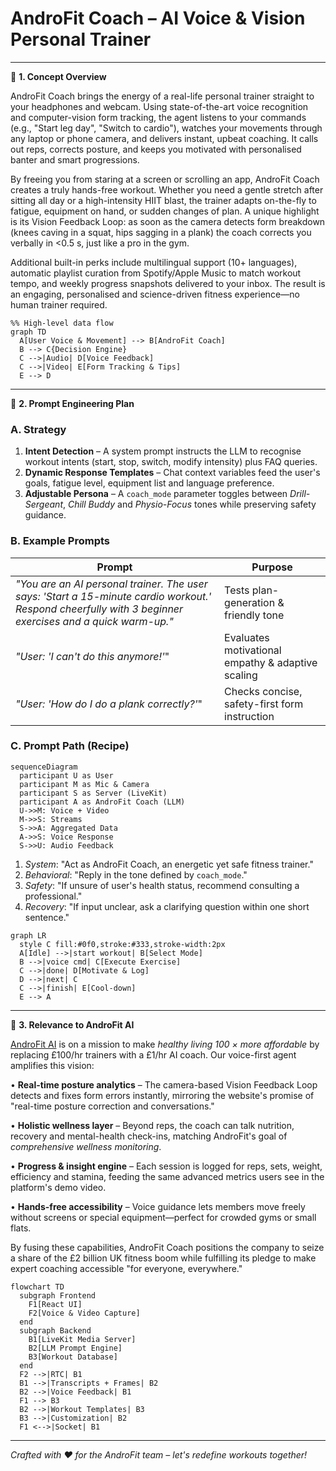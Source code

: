 # AndroFit Coach – AI Voice & Vision Personal Trainer

---

🔹 **1. Concept Overview**

AndroFit Coach brings the energy of a real-life personal trainer straight to your headphones and webcam. Using state-of-the-art voice recognition and computer-vision form tracking, the agent listens to your commands (e.g., "Start leg day", "Switch to cardio"), watches your movements through any laptop or phone camera, and delivers instant, upbeat coaching. It calls out reps, corrects posture, and keeps you motivated with personalised banter and smart progressions.

By freeing you from staring at a screen or scrolling an app, AndroFit Coach creates a truly hands-free workout. Whether you need a gentle stretch after sitting all day or a high-intensity HIIT blast, the trainer adapts on-the-fly to fatigue, equipment on hand, or sudden changes of plan. A unique highlight is its Vision Feedback Loop: as soon as the camera detects form breakdown (knees caving in a squat, hips sagging in a plank) the coach corrects you verbally in <0.5 s, just like a pro in the gym.

Additional built-in perks include multilingual support (10+ languages), automatic playlist curation from Spotify/Apple Music to match workout tempo, and weekly progress snapshots delivered to your inbox. The result is an engaging, personalised and science-driven fitness experience—no human trainer required.

```mermaid
%% High-level data flow
graph TD
  A[User Voice & Movement] --> B[AndroFit Coach]
  B --> C{Decision Engine}
  C -->|Audio| D[Voice Feedback]
  C -->|Video| E[Form Tracking & Tips]
  E --> D
```

---

🔹 **2. Prompt Engineering Plan**

### A. Strategy
1. **Intent Detection** – A system prompt instructs the LLM to recognise workout intents (start, stop, switch, modify intensity) plus FAQ queries.
2. **Dynamic Response Templates** – Chat context variables feed the user's goals, fatigue level, equipment list and language preference.
3. **Adjustable Persona** – A `coach_mode` parameter toggles between *Drill-Sergeant*, *Chill Buddy* and *Physio-Focus* tones while preserving safety guidance.

### B. Example Prompts
| Prompt | Purpose |
| --- | --- |
| *"You are an AI personal trainer. The user says: 'Start a 15-minute cardio workout.' Respond cheerfully with 3 beginner exercises and a quick warm-up."* | Tests plan-generation & friendly tone |
| *"User: 'I can't do this anymore!'*" | Evaluates motivational empathy & adaptive scaling |
| *"User: 'How do I do a plank correctly?'*" | Checks concise, safety-first form instruction |

### C. Prompt Path (Recipe)
```mermaid
sequenceDiagram
  participant U as User
  participant M as Mic & Camera
  participant S as Server (LiveKit)
  participant A as AndroFit Coach (LLM)
  U->>M: Voice + Video
  M->>S: Streams
  S->>A: Aggregated Data
  A->>S: Voice Response
  S->>U: Audio Feedback
```

1. *System*: "Act as AndroFit Coach, an energetic yet safe fitness trainer."
2. *Behavioral*: "Reply in the tone defined by `coach_mode`."
3. *Safety*: "If unsure of user's health status, recommend consulting a professional."
4. *Recovery*: "If input unclear, ask a clarifying question within one short sentence."

```mermaid
graph LR
  style C fill:#0f0,stroke:#333,stroke-width:2px
  A[Idle] -->|start workout| B[Select Mode]
  B -->|voice cmd| C[Execute Exercise]
  C -->|done| D[Motivate & Log]
  D -->|next| C
  C -->|finish| E[Cool-down]
  E --> A
```

---

🔹 **3. Relevance to AndroFit AI**

[AndroFit AI](https://androfit.co.uk/) is on a mission to make *healthy living 100 × more affordable* by replacing £100/hr trainers with a £1/hr AI coach. Our voice-first agent amplifies this vision:

• **Real-time posture analytics** – The camera-based Vision Feedback Loop detects and fixes form errors instantly, mirroring the website's promise of "real-time posture correction and conversations."

• **Holistic wellness layer** – Beyond reps, the coach can talk nutrition, recovery and mental-health check-ins, matching AndroFit's goal of *comprehensive wellness monitoring*.

• **Progress & insight engine** – Each session is logged for reps, sets, weight, efficiency and stamina, feeding the same advanced metrics users see in the platform's demo video.

• **Hands-free accessibility** – Voice guidance lets members move freely without screens or special equipment—perfect for crowded gyms or small flats.

By fusing these capabilities, AndroFit Coach positions the company to seize a share of the £2 billion UK fitness boom while fulfilling its pledge to make expert coaching accessible "for everyone, everywhere."

```mermaid
flowchart TD
  subgraph Frontend
    F1[React UI]
    F2[Voice & Video Capture]
  end
  subgraph Backend
    B1[LiveKit Media Server]
    B2[LLM Prompt Engine]
    B3[Workout Database]
  end
  F2 -->|RTC| B1
  B1 -->|Transcripts + Frames| B2
  B2 -->|Voice Feedback| B1
  F1 --> B3
  B2 -->|Workout Templates| B3
  B3 -->|Customization| B2
  F1 <-->|Socket| B1
```

---

*Crafted with ❤️ for the AndroFit team – let's redefine workouts together!* 